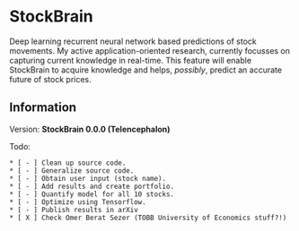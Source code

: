 # StockBrain

Deep learning recurrent neural network based predictions of stock movements. My active application-oriented research, currently focusses on capturing current knowledge in real-time. This feature will enable StockBrain to acquire knowledge and helps, *possibly*, predict an accurate future of stock prices.

## Information
Version: **StockBrain 0.0.0 (Telencephalon)**  

Todo:  
```
* [ - ] Clean up source code.  
* [ - ] Generalize source code.
* [ - ] Obtain user input (stock name).
* [ - ] Add results and create portfolio.
* [ - ] Quantify model for all 10 stocks.
* [ - ] Optimize using Tensorflow.
* [ - ] Publish results in arXiv
* [ X ] Check Omer Berat Sezer (TOBB University of Economics stuff?!)
```